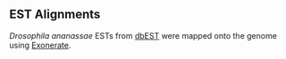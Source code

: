 EST Alignments
--------------

*Drosophila ananassae* ESTs from
[dbEST](http://www.ncbi.nlm.nih.gov/dbEST/) were mapped onto the genome
using [Exonerate](http://www.biomedcentral.com/1471-2105/6/31).
